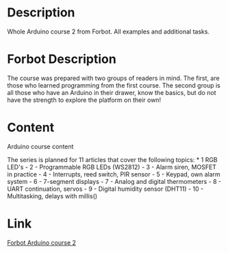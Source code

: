 # Description
Whole Arduino course 2 from Forbot. All examples and additional tasks.

# Forbot Description
The course was prepared with two groups of readers in mind. The first, are those who learned programming from the first course. The second group is all those who have an Arduino in their drawer, know the basics, but do not have the strength to explore the platform on their own!

# Content
Arduino course content

The series is planned for 11 articles that cover the following topics:
    * 1  RGB LED's
    - 2 - Programmable RGB LEDs (WS2812)
    - 3 - Alarm siren, MOSFET in practice
    - 4 - Interrupts, reed switch, PIR sensor
    - 5 - Keypad, own alarm system
    - 6 - 7-segment displays
    - 7 - Analog and digital thermometers
    - 8 - UART continuation, servos
    - 9 - Digital humidity sensor (DHT11)
    - 10 - Multitasking, delays with millis()

# Link
<a href = https://forbot.pl/blog/kurs-arduino-ii-wstep-spis-tresci-id15494> Forbot Arduino course 2 </a>
